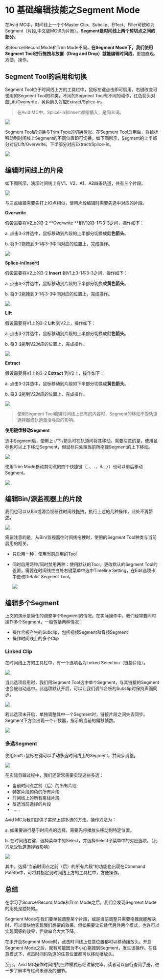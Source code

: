 # 10 基础编辑技能之Segment Mode

在Avid MC中，时间线上一个个Master Clip、Subclip、Effect、Filler可统称为Segment（片段,中文版MC译为片断）。**Segment是时间线上两个剪切点之间的部分。**

和Source/Record Mode和Trim Mode不同，**在Segment Mode下，我们使用Segment Tool进行拖拽与放置（Drag and Drop）就能编辑时间线**，更加直观、方便，操作。

## Segment Tool的启用和切换

Segment Tool位于时间线上方的工具栏中，鼠标左键点击即可启用，右键改变可使用的Segment Tool的种类。不同的Segment Tool有不同的动作，红色箭头对应Lift/Overwrite，黄色箭头对应Extract/Splice-in。

> 在Avid MC中，Splice-in和Insert都指插入，是同义词。

![](pic/10/segment_mode_icon.png)



Segment Tool的切换与Trim Type的切换类似。在Segment Tool启用后，将鼠标移动到时间线上Segment的不同位置即可切换。如下图所示，Segment的上半部分对应Lift/Overwrite，下半部分对应Extract/Splice-in。

![](pic/10/red_and_yellow_arrow_position.png)

## 编辑时间线上的片段

如下图所示，演示时间线上有V1、V2、A1、A2四条轨道，共有三个片段。

![](pic/10/demo_timeline_preview.png)

与三点编辑需要先打上IO点相似，使用片段编辑时需要先选中对应的片段。

**Overwrite**

假设需要将V2上的3-2 **Overwrite **到V1的3-1与3-3之间，操作如下：

a. 点击3-2并选中，鼠标移动到片段的上半部分切换成**红色箭头**。

b. 将3-2拖拽到3-1与3-3中间对应的位置上，完成操作。

![](pic/10/timeline_overwrite.gif)

**Splice-in(Insert)**

假设需要将V2上的3-2 **Insert** 到V1上3-1与3-3之间，操作如下：

a. 点击3-2并选中，鼠标移动到片段的下半部分切换成**黄色箭头**。

b. 将3-2拖拽到3-1与3-3中间对应的位置上，完成操作。

![](pic/10/timeline_insert.gif)

**Lift**

假设需要将V1上的3-2 **Lift** 到V2上，操作如下：

a. 点击3-2并选中，鼠标移动到片段的上半部分切换成**红色箭头**。

b. 将3-2拖到V2对应的位置上，完成操作。

![](pic/10/timeline_lift.gif)

**Extract**

假设需要将V1上的3-2 **Extract** 到V2上，操作如下：

a. 点击3-2并选中，鼠标移动到片段的下半部分切换成**黄色箭头**。

b. 将3-2拖到V2对应的位置上，完成操作。

![](pic/10/timeline_extract.gif)

> 使用Segment Tool编辑时间线上已有的内容时，Segment的移动不受轨道选择器或轨道激活与否的影响。

**使用键盘移动Segment**

选中Segment后，使用上`↑`/下`↓`箭头可在轨道间将其移动。需要注意的是，使用鼠标也可以上下移动Segment，但鼠标只处理当前所拖拽Segment的上下移动。

![](pic/10/timeline_up_and_down.gif)

使用Trim Mode移动剪切点的四个快捷键（`,`、`.`、`M`、`/`）也可以前后移动Segment。

![](pic/10/timeline_left_and_right.gif)

## 编辑Bin/源监视器上的片段

我们也可以从Bin或源监视器往时间线拖拽，执行上述的几种操作，此处不再赘述。

![](pic/10/drag_from_monitor.gif)

需要注意的是，从Bin/监视器往时间线拖拽时，使用的Segment Tool种类与当前启用的相关。

- 只启用一种：使用当前启用的Tool

- 同时启用两种/同时禁用两种：使用默认的Tool。更改默认的Segment Tool的设置，需要在时间线空白处右键菜单中选中Timeline Setting，在Edit选项卡中更改Defalut Segment Tool。

  ![](pic/10/default_segment_tool.png)

## 编辑多个Segment

上文的演示是简化的调整单个Segment的情况。在实际操作中，我们经常要同时操作多个Segment，一般包括两种情况：

- 操作合板产生的Subclip，包括视频Segment和音频Segment
- 操作时间线上的多个Clip

### Linked Clip

在时间线上方的工具栏中，有一个选项名为Linked Selection（链接片段）。

![](pic/10/link_selection.png)

当此选项启用时，我们用Segment Tool选中单个Segment，与其链接的Segment也会被自动选中。此选项默认开启，可以让我们调节合板的Subclip时保持声画同步。

![](pic/10/link_open_grab.gif)

若此选项未开启，单独调整其中一个Segment时，链接片段之间失去同步。Segment下方会出现一个计数器，指示的当前的偏移帧数。

![](pic/10/link_disable_grab.gif)

### 多选Segment

使用Shift+鼠标左键可以手动多选时间线上的Segment，并同步调整。

![](pic/10/shift_multiple_selcetion.gif)

在实际剪辑过程中，我们还常常需要实现这些多选：

- 当前时间点之前（后）的所有片段
- 特定片段颜色的所有片段
- 时间线上的所有离线片段
- 反选当前选择的片段
- ……

Avid MC为我们提供了实现上述多选的方法。操作方法为：

a. 如果要进行基于时间点的选择，需要先将播放头移动到特定位置。

b. 在时间线右键，选择菜单中的Select，并选择Select子菜单中的对应选项。（此方法受轨道选择器影响）

![](pic/10/select_to_the_right.png)

其中，选择“当前时间点之前（后）的所有片段“的功能也出现在Command Palette中，可将其指定到时间线上方的工具栏中，方便操作。

## 总结

在学习了Source/Record Mode和Trim Mode之后，我们会发现Segment Mode的用处是独特的。

Segment Mode在我们要单独调整某个片段，或是当前调整只需要拖拽就能解决时，可以很快地实现我们想要的效果。但如果要让它替代另外两个模式，也许可以实现同等的效果，但效率会大大下降。

在未开启Segment Mode时，点击时间线上任意位置都可以移动播放头。开启Segment Mode之后，就有可能因为不小心拖拽到Segment，发生误操作。在任意模式下，点击时间码轨道的任意位置都可以移动播放头。

至此，Avid MC操作时间线的三种模式已经讲解完毕。读者可以自行查阅手册，进一步了解本专栏尚未涉及的细节。